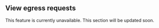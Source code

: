 ## View egress requests 

This feature is currently unavailable. This section will be updated soon.
